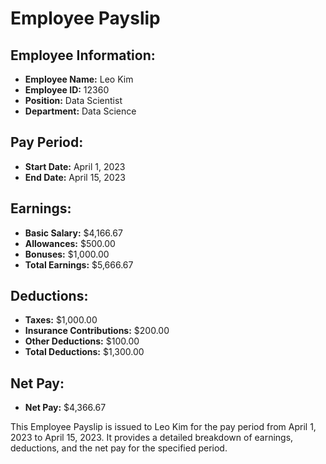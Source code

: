 
# Employee Payslip

## Employee Information:
- **Employee Name:** Leo Kim
- **Employee ID:** 12360
- **Position:** Data Scientist
- **Department:** Data Science

## Pay Period:
- **Start Date:** April 1, 2023
- **End Date:** April 15, 2023

## Earnings:
- **Basic Salary:** $4,166.67
- **Allowances:** $500.00
- **Bonuses:** $1,000.00
- **Total Earnings:** $5,666.67

## Deductions:
- **Taxes:** $1,000.00
- **Insurance Contributions:** $200.00
- **Other Deductions:** $100.00
- **Total Deductions:** $1,300.00

## Net Pay:
- **Net Pay:** $4,366.67

This Employee Payslip is issued to Leo Kim for the pay period from April 1, 2023 to April 15, 2023. It provides a detailed breakdown of earnings, deductions, and the net pay for the specified period.
